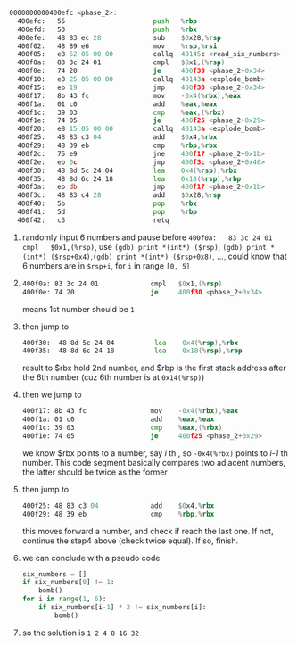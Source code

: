 ```asm
0000000000400efc <phase_2>:
  400efc:	55                   	push   %rbp
  400efd:	53                   	push   %rbx
  400efe:	48 83 ec 28          	sub    $0x28,%rsp
  400f02:	48 89 e6             	mov    %rsp,%rsi
  400f05:	e8 52 05 00 00       	callq  40145c <read_six_numbers>
  400f0a:	83 3c 24 01          	cmpl   $0x1,(%rsp)
  400f0e:	74 20                	je     400f30 <phase_2+0x34>
  400f10:	e8 25 05 00 00       	callq  40143a <explode_bomb>
  400f15:	eb 19                	jmp    400f30 <phase_2+0x34>
  400f17:	8b 43 fc             	mov    -0x4(%rbx),%eax
  400f1a:	01 c0                	add    %eax,%eax
  400f1c:	39 03                	cmp    %eax,(%rbx)
  400f1e:	74 05                	je     400f25 <phase_2+0x29>
  400f20:	e8 15 05 00 00       	callq  40143a <explode_bomb>
  400f25:	48 83 c3 04          	add    $0x4,%rbx
  400f29:	48 39 eb             	cmp    %rbp,%rbx
  400f2c:	75 e9                	jne    400f17 <phase_2+0x1b>
  400f2e:	eb 0c                	jmp    400f3c <phase_2+0x40>
  400f30:	48 8d 5c 24 04       	lea    0x4(%rsp),%rbx
  400f35:	48 8d 6c 24 18       	lea    0x18(%rsp),%rbp
  400f3a:	eb db                	jmp    400f17 <phase_2+0x1b>
  400f3c:	48 83 c4 28          	add    $0x28,%rsp
  400f40:	5b                   	pop    %rbx
  400f41:	5d                   	pop    %rbp
  400f42:	c3                   	retq   
```

1. randomly input 6 numbers and pause before `400f0a:	83 3c 24 01          	cmpl   $0x1,(%rsp)`, use `(gdb) print *(int*) ($rsp)`, `(gdb) print *(int*) ($rsp+0x4)`,`(gdb) print *(int*) ($rsp+0x8)`, ..., could know that 6 numbers are in `$rsp+i`, for `i` in range `[0, 5]`

2. 
    ```asm
    400f0a:	83 3c 24 01          	cmpl   $0x1,(%rsp)
    400f0e:	74 20                	je     400f30 <phase_2+0x34>
    ```
    means 1st number should be `1`

3. then jump to
   ```asm
   400f30:	48 8d 5c 24 04       	lea    0x4(%rsp),%rbx
   400f35:	48 8d 6c 24 18       	lea    0x18(%rsp),%rbp
   ```
   result to $rbx hold 2nd number, and $rbp is the first stack address after the 6th number (cuz 6th number is at `0x14(%rsp)`)
4. then we jump to
    ```asm
    400f17:	8b 43 fc             	mov    -0x4(%rbx),%eax
    400f1a:	01 c0                	add    %eax,%eax
    400f1c:	39 03                	cmp    %eax,(%rbx)
    400f1e:	74 05                	je     400f25 <phase_2+0x29>
    ```
    we know $rbx points to a number, say _i_ th , so `-0x4(%rbx)` points to _i-1_ th number. This code segment basically compares two adjacent numbers, the latter should be twice as the former
5. then jump to
    ```asm
    400f25:	48 83 c3 04          	add    $0x4,%rbx
    400f29:	48 39 eb             	cmp    %rbp,%rbx
    ```
    this moves forward a number, and check if reach the last one. If not, continue the step4 above (check twice equal). If so, finish.
6. we can conclude with a pseudo code
    ```python
    six_numbers = []
    if six_numbers[0] != 1:
        bomb()
    for i in range(1, 6):
        if six_numbers[i-1] * 2 != six_numbers[i]:
            bomb()
    ```
7. so the solution is `1 2 4 8 16 32`